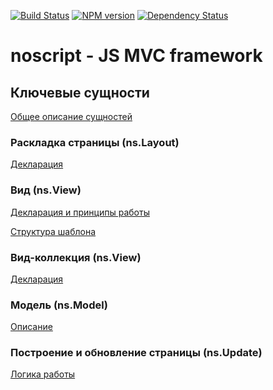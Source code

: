 [![Build Status](https://travis-ci.org/yandex-ui/noscript.png?branch=master)](https://travis-ci.org/yandex-ui/noscript)
[![NPM version](https://badge.fury.io/js/noscript.png)](http://badge.fury.io/js/noscript)
[![Dependency Status](https://david-dm.org/yandex-ui/noscript.png)](https://david-dm.org/yandex-ui/noscript)
# noscript - JS MVC framework

## Ключевые сущности

[Общее описание сущностей](/yandex-ui/noscript/blob/master/doc/entities.md)

### Раскладка страницы (ns.Layout)

[Декларация](/yandex-ui/noscript/blob/master/doc/ns.layout.md)

### Вид (ns.View)

[Декларация и принципы работы](/yandex-ui/noscript/blob/master/doc/ns.view.md)

[Структура шаблона](/yandex-ui/noscript/blob/master/doc/ns.view.yate.md)

### Вид-коллекция (ns.View)

[Декларация](/yandex-ui/noscript/blob/master/doc/ns.viewCollection.md)

### Модель (ns.Model)

[Описание](/doc/ns.model.md)

### Построение и обновление страницы (ns.Update)

[Логика работы](/yandex-ui/noscript/wiki/Логика-построения-и-обновления-страницы)
